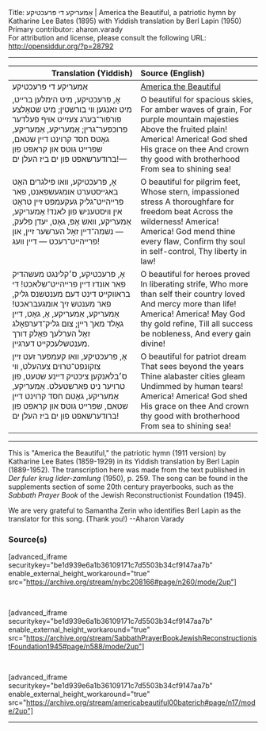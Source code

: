 <html>
<head></head>
<body>
Title: אַמעריקע די פּרעכטיקע | America the Beautiful, a patriotic hymn by Katharine Lee Bates (1895) with Yiddish translation by Berl Lapin (1950)<br />
Primary contributor: aharon.varady<br />
For attribution and license, please consult the following URL: <a href="http://opensiddur.org/?p=28792">http://opensiddur.org/?p=28792</a>
<p />
<hr />

<table style="margin-left: auto;margin-right: auto;" class="draggable">
<thead><tr><th id="x" style="text-align: right;">Translation (Yiddish)</th><th style="text-align: left;">Source (English)</th></tr></thead>
<tbody>
<tr><td style="vertical-align:top;">
<div class="yiddish"><span lang="he">
אַמעריקע די פּרעכטיקע
</span></div></td>
 
<td style="vertical-align:top;">
<div class="english">
<u>America the Beautiful</u>
</div></td></tr>


<tr><td style="vertical-align:top;">
<div class="yiddish"><span lang="he">
אָ, פּרעכטיקע, מיט הימלען ברײט, 
מיט זאנגען װי בורשטין; 
מיט שטאָלצע פּורפּור־בערג צעזײט 
אױף פעלדער פרוכפּער־גרין; 
אַמעריקע, אַמעריקע, 
גאָטס חסד קרױנט דײן שטאם, 
שפרײט גוטס און קראפט פון ברודערשאפט
פון ים ביז העלן ים!—
</span></div></td>
 
<td style="vertical-align:top;">
<div class="english">
O beautiful for spacious skies,
For amber waves of grain,
For purple mountain majesties
Above the fruited plain!
America! America!
God shed His grace on thee
And crown thy good with brotherhood
From sea to shining sea!
</div></td></tr>


<tr><td style="vertical-align:top;">
<div class="yiddish"><span lang="he">
אָ, פּרעכטיקע, װאו פּילגרים האָט 
באגײסטערט אומגעשפּאנט, 
פאר פרײהײט־גליק געקעמפט זײן טראָט 
אין װיסטעניש פון לאנד! 
אַמעריקע, אַמעריקע, 
װאש אָפּ, גאָט, יעדן פלעק, — 
נשמה־דײן זאָל הערשער זײן, 
און פרײהײט־רעכט — דײן װעג!
</span></div></td>
 
<td style="vertical-align:top;">
<div class="english">
O beautiful for pilgrim feet,
Whose stern, impassioned stress
A thoroughfare for freedom beat
Across the wilderness!
America! America!
God mend thine every flaw,
Confirm thy soul in self-control,
Thy liberty in law!
</div></td></tr>


<tr><td style="vertical-align:top;">
<div class="yiddish"><span lang="he">
אָ, פּרעכטיקע, ס׳קלינגט מעשהדיק 
פאר אונדז דײן פרײהײט־שלאכט! 
די בראװקײט דינט דעם מענטשנס גליק, 
פאר מענטש זיך אומגעבראכט! 
אַמעריקע, אַמעריקע, 
אָ, גאָט, דײן גאָלד מאך רײן; 
צום גליק־דערפאָלג זאָל הערלעך פאָלק 
דורך מענטשלעכקײט דערגײן.
</span></div></td>
 
<td style="vertical-align:top;">
<div class="english">
O beautiful for heroes proved
In liberating strife,
Who more than self their country loved
And mercy more than life!
America! America!
May God thy gold refine,
Till all success be nobleness,
And every gain divine!
</div></td></tr>


<tr><td style="vertical-align:top;">
<div class="yiddish"><span lang="he">
אָ, פּרעכטיקע, װאו קעמפער זעט 
זײן צוקונפט־טרױם צעהעלט, 
װי ס׳בלאנקען ציכטיק דײנע שטעט, 
פון טרױער ניט פארשטעלט. 
אַמעריקע, אַמעריקע, 
גאָטם חסד קרױנט דײן שטאם, 
שפּרײט גוטס און קראפט פון ברודערשאפט
פון ים ביז העלן ים!
</span></div></td>
 
<td style="vertical-align:top;">
<div class="english">
O beautiful for patriot dream
That sees beyond the years
Thine alabaster cities gleam
Undimmed by human tears!
America! America!
God shed His grace on thee
And crown thy good with brotherhood
From sea to shining sea!
</div></td></tr>
</tbody></table>

<hr />

This is "America the Beautiful," the patriotic hymn (1911 version) by Katharine Lee Bates (1859-1929) in its Yiddish translation by Berl Lapin (1889-1952). The transcription here was made from the text published in <em>Der fuler ḳrug lider-zamlung</em> (1950), p. 259. The song can be found in the supplements section of some 20th century prayerbooks, such as the <em>Sabbath Prayer Book</em> of the Jewish Reconstructionist Foundation (1945).

We are very grateful to Samantha Zerin who identifies Berl Lapin as the translator for this song. (Thank you!)  --Aharon Varady

<h3>Source(s)</h3>

[advanced_iframe securitykey="be1d939e6a1b36109171c7d5503b34cf9147aa7b" enable_external_height_workaround="true" src="https://archive.org/stream/nybc208166#page/n260/mode/2up"]

&nbsp;

[advanced_iframe securitykey="be1d939e6a1b36109171c7d5503b34cf9147aa7b" enable_external_height_workaround="true" src="https://archive.org/stream/SabbathPrayerBookJewishReconstructionistFoundation1945#page/n588/mode/2up"]

&nbsp;

[advanced_iframe securitykey="be1d939e6a1b36109171c7d5503b34cf9147aa7b" enable_external_height_workaround="true" src="https://archive.org/stream/americabeautiful00baterich#page/n17/mode/2up"]

<hr />

&nbsp;
</body>
</html>